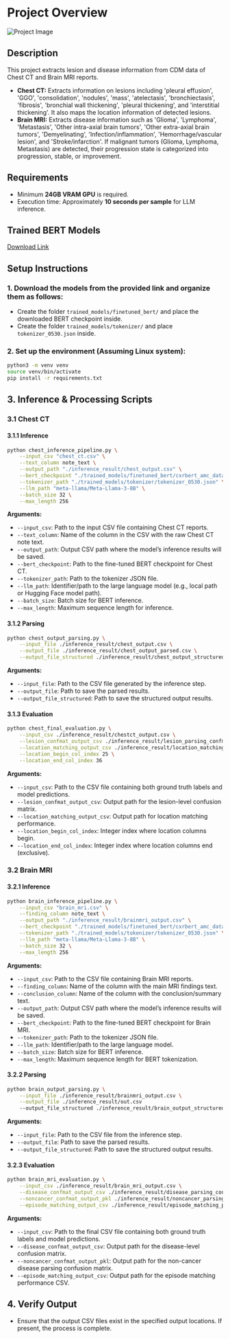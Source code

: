 # Project Overview

![Project Image](./images/overview.png)

## Description

This project extracts lesion and disease information from CDM data of Chest CT and Brain MRI reports.

- **Chest CT:** Extracts information on lesions including 'pleural effusion', 'GGO', 'consolidation', 'nodules', 'mass', 'atelectasis', 'bronchiectasis', 'fibrosis', 'bronchial wall thickening', 'pleural thickening', and 'interstitial thickening'. It also maps the location information of detected lesions.
- **Brain MRI:** Extracts disease information such as 'Glioma', 'Lymphoma', 'Metastasis', 'Other intra-axial brain tumors', 'Other extra-axial brain tumors', 'Demyelinating', 'Infection/inflammation', 'Hemorrhage/vascular lesion', and 'Stroke/infarction'. If malignant tumors (Glioma, Lymphoma, Metastasis) are detected, their progression state is categorized into progression, stable, or improvement.

## Requirements

- Minimum **24GB VRAM GPU** is required.
- Execution time: Approximately **10 seconds per sample** for LLM inference.

## Trained BERT Models

[Download Link](https://drive.google.com/file/d/1-sIy56c3kwbu78WVGjFKUOGLf3dpOscG/view?usp=sharing)

## Setup Instructions

### 1. **Download the models** from the provided link and organize them as follows:

   - Create the folder `trained_models/finetuned_bert/` and place the downloaded BERT checkpoint inside.
   - Create the folder `trained_models/tokenizer/` and place `tokenizer_0530.json` inside.

### 2. **Set up the environment** (Assuming Linux system):

   ```bash
   python3 -m venv venv
   source venv/bin/activate
   pip install -r requirements.txt
   ```

## 3. Inference & Processing Scripts

### 3.1 Chest CT

#### 3.1.1 Inference

```bash
python chest_inference_pipeline.py \
    --input_csv "chest_ct.csv" \
    --text_column note_text \
    --output_path "./inference_result/chest_output.csv" \
    --bert_checkpoint "./trained_models/finetuned_bert/cxrbert_amc_data_pretrain_finetune_chest" \
    --tokenizer_path "./trained_models/tokenizer/tokenizer_0530.json" \
    --llm_path "meta-llama/Meta-Llama-3-8B" \
    --batch_size 32 \
    --max_length 256
```

**Arguments:**
- `--input_csv`: Path to the input CSV file containing Chest CT reports.
- `--text_column`: Name of the column in the CSV with the raw Chest CT note text.
- `--output_path`: Output CSV path where the model’s inference results will be saved.
- `--bert_checkpoint`: Path to the fine-tuned BERT checkpoint for Chest CT.
- `--tokenizer_path`: Path to the tokenizer JSON file.
- `--llm_path`: Identifier/path to the large language model (e.g., local path or Hugging Face model path).
- `--batch_size`: Batch size for BERT inference.
- `--max_length`: Maximum sequence length for inference.

#### 3.1.2 Parsing

```bash
python chest_output_parsing.py \
    --input_file ./inference_result/chest_output.csv \
    --output_file ./inference_result/chest_output_parsed.csv \
    --output_file_structured ./inference_result/chest_output_structured.csv
```

**Arguments:**
- `--input_file`: Path to the CSV file generated by the inference step.
- `--output_file`: Path to save the parsed results.
- `--output_file_structured`: Path to save the structured output results.

#### 3.1.3 Evaluation

```bash
python chest_final_evaluation.py \
    --input_csv ./inference_result/chestct_output.csv \
    --lesion_confmat_output_csv ./inference_result/lesion_parsing_confmat.csv \
    --location_matching_output_csv ./inference_result/location_matching_performance.csv \
    --location_begin_col_index 25 \
    --location_end_col_index 36
```

**Arguments:**
- `--input_csv`: Path to the CSV file containing both ground truth labels and model predictions.
- `--lesion_confmat_output_csv`: Output path for the lesion-level confusion matrix.
- `--location_matching_output_csv`: Output path for location matching performance.
- `--location_begin_col_index`: Integer index where location columns begin.
- `--location_end_col_index`: Integer index where location columns end (exclusive).

### 3.2 Brain MRI

#### 3.2.1 Inference

```bash
python brain_inference_pipeline.py \
    --input_csv "brain_mri.csv" \
    --finding_column note_text \
    --output_path "./inference_result/brainmri_output.csv" \
    --bert_checkpoint "./trained_models/finetuned_bert/cxrbert_amc_data_pretrain_finetune_brain_mri.ckpt" \
    --tokenizer_path "./trained_models/tokenizer/tokenizer_0530.json" \
    --llm_path "meta-llama/Meta-Llama-3-8B" \
    --batch_size 32 \
    --max_length 256
```

**Arguments:**
- `--input_csv`: Path to the CSV file containing Brain MRI reports.
- `--finding_column`: Name of the column with the main MRI findings text.
- `--conclusion_column`: Name of the column with the conclusion/summary text.
- `--output_path`: Output CSV path where the model’s inference results will be saved.
- `--bert_checkpoint`: Path to the fine-tuned BERT checkpoint for Brain MRI.
- `--tokenizer_path`: Path to the tokenizer JSON file.
- `--llm_path`: Identifier/path to the large language model.
- `--batch_size`: Batch size for BERT inference.
- `--max_length`: Maximum sequence length for BERT tokenization.

#### 3.2.2 Parsing

```bash
python brain_output_parsing.py \
    --input_file ./inference_result/brainmri_output.csv \
    --output_file ./inference_result/out.csv
    --output_file_structured ./inference_result/brain_output_structured.csv
```

**Arguments:**
- `--input_file`: Path to the CSV file from the inference step.
- `--output_file`: Path to save the parsed results.
- `--output_file_structured`: Path to save the structured output results.

#### 3.2.3 Evaluation

```bash
python brain_mri_evaluation.py \
    --input_csv ./inference_result/brain_mri_output.csv \
    --disease_confmat_output_csv ./inference_result/disease_parsing_confmat.csv \
    --noncancer_confmat_output_pkl ./inference_result/noncancer_parsing_confmat.pkl \
    --episode_matching_output_csv ./inference_result/episode_matching_performance.csv
```

**Arguments:**
- `--input_csv`: Path to the final CSV file containing both ground truth labels and model predictions.
- `--disease_confmat_output_csv`: Output path for the disease-level confusion matrix.
- `--noncancer_confmat_output_pkl`: Output path for the non-cancer disease parsing confusion matrix.
- `--episode_matching_output_csv`: Output path for the episode matching performance CSV.

## 4. Verify Output

- Ensure that the output CSV files exist in the specified output locations. If present, the process is complete.